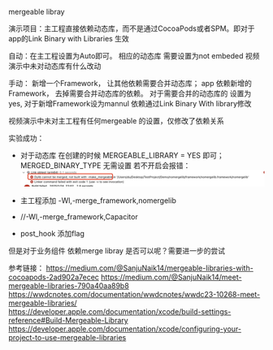 mergeable libray



演示项目：主工程直接依赖动态库，而不是通过CocoaPods或者SPM。即对于app的Link Binary with Libraries 生效


自动：在主工程设置为Auto即可。 相应的动态库 需要设置为not embeded
视频演示中未对动态库有什么改动

手动： 新增一个Framework， 让其他依赖需要合并动态库； app 依赖新增的Framework， 去掉需要合并动态库的依赖。 对于需要合并的动态库的 设置为yes, 对于新增Framework设为mannul
依赖通过Link Binary With library修改

视频演示中未对主工程有任何mergeable 的设置，仅修改了依赖关系




实验成功：
- 对于动态库 在创建的时候 MERGEABLE_LIBRARY = YES 即可；MERGED_BINARY_TYPE 无需设置
若不开启会报错：
![Pasted Graphic](media/17383785446285/Pasted%20Graphic.jpg)




- 主工程添加 -Wl,-merge_framework,nomergelib
- //-Wl,-merge_framework,Capacitor
- post_hook 添加flag

但是对于业务组件 依赖merge libray 是否可以呢？需要进一步的尝试


参考链接：
https://medium.com/@SanjuNaik14/mergeable-libraries-with-cocoapods-2ad902a7ecec
https://medium.com/@SanjuNaik14/meet-mergeable-libraries-790a40aa89b8
https://wwdcnotes.com/documentation/wwdcnotes/wwdc23-10268-meet-mergeable-libraries/
https://developer.apple.com/documentation/xcode/build-settings-reference#Build-Mergeable-Library
https://developer.apple.com/documentation/xcode/configuring-your-project-to-use-mergeable-libraries